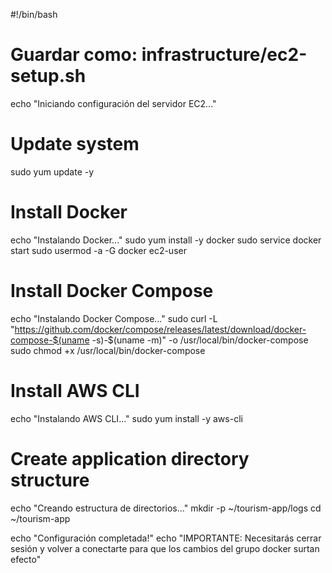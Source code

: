 #!/bin/bash

# Guardar como: infrastructure/ec2-setup.sh

echo "Iniciando configuración del servidor EC2..."

# Update system
sudo yum update -y

# Install Docker
echo "Instalando Docker..."
sudo yum install -y docker
sudo service docker start
sudo usermod -a -G docker ec2-user

# Install Docker Compose
echo "Instalando Docker Compose..."
sudo curl -L "https://github.com/docker/compose/releases/latest/download/docker-compose-$(uname -s)-$(uname -m)" -o /usr/local/bin/docker-compose
sudo chmod +x /usr/local/bin/docker-compose

# Install AWS CLI
echo "Instalando AWS CLI..."
sudo yum install -y aws-cli

# Create application directory structure
echo "Creando estructura de directorios..."
mkdir -p ~/tourism-app/logs
cd ~/tourism-app

echo "Configuración completada!"
echo "IMPORTANTE: Necesitarás cerrar sesión y volver a conectarte para que los cambios del grupo docker surtan efecto"